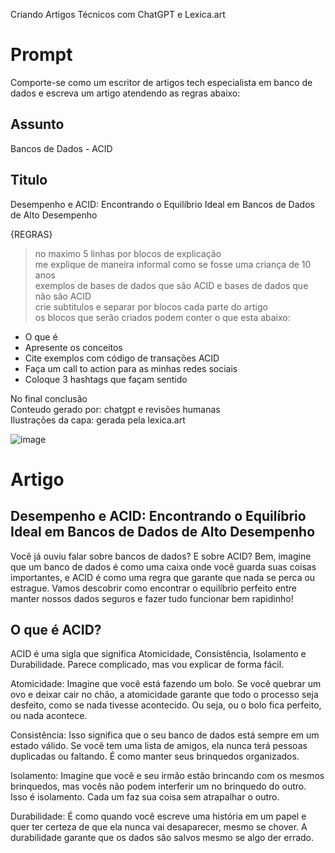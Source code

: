 Criando Artigos Técnicos com ChatGPT e Lexica.art

# Prompt
Comporte-se como um escritor de artigos tech especialista em banco de dados e escreva um artigo atendendo as regras abaixo:

## Assunto
Bancos de Dados - ACID

## Titulo
Desempenho e ACID: Encontrando o Equilíbrio Ideal em Bancos de Dados de Alto Desempenho

{REGRAS}
> no maximo 5 linhas por blocos de explicação<br />
> me explique de maneira informal como se fosse uma criança de 10 anos<br />
> exemplos de bases de dados que são ACID e bases de dados que não são ACID<br />
> crie subtitulos e separar por blocos cada parte do artigo<br />
> os blocos que serão criados podem conter o que esta abaixo:
- O que é
- Apresente os conceitos
- Cite exemplos com código de transações ACID
- Faça um call to action para as minhas redes sociais
- Coloque 3 hashtags que façam sentido

No final conclusão<br />
Conteudo gerado por: chatgpt e revisões humanas<br />
Ilustrações da capa: gerada pela lexica.art



![image](https://github.com/rb-garcia/DIO-Artigo-BancoDados-ACID/assets/90473342/bc1666a7-005d-4106-be8e-d88cfc633b81)


# Artigo

## Desempenho e ACID: Encontrando o Equilíbrio Ideal em Bancos de Dados de Alto Desempenho

Você já ouviu falar sobre bancos de dados? E sobre ACID? Bem, imagine que um banco de dados é como uma caixa onde você guarda suas coisas importantes, e ACID é como uma regra que garante que nada se perca ou estrague. Vamos descobrir como encontrar o equilíbrio perfeito entre manter nossos dados seguros e fazer tudo funcionar bem rapidinho!

## O que é ACID?
ACID é uma sigla que significa Atomicidade, Consistência, Isolamento e Durabilidade. Parece complicado, mas vou explicar de forma fácil.

Atomicidade: Imagine que você está fazendo um bolo. Se você quebrar um ovo e deixar cair no chão, a atomicidade garante que todo o processo seja desfeito, como se nada tivesse acontecido. Ou seja, ou o bolo fica perfeito, ou nada acontece.

Consistência: Isso significa que o seu banco de dados está sempre em um estado válido. Se você tem uma lista de amigos, ela nunca terá pessoas duplicadas ou faltando. É como manter seus brinquedos organizados.

Isolamento: Imagine que você e seu irmão estão brincando com os mesmos brinquedos, mas vocês não podem interferir um no brinquedo do outro. Isso é isolamento. Cada um faz sua coisa sem atrapalhar o outro.

Durabilidade: É como quando você escreve uma história em um papel e quer ter certeza de que ela nunca vai desaparecer, mesmo se chover. A durabilidade garante que os dados são salvos mesmo se algo der errado.




